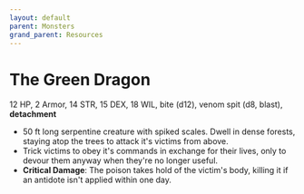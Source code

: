 ```yaml
---
layout: default
parent: Monsters
grand_parent: Resources
---
```


# The Green Dragon

12 HP, 2 Armor, 14 STR, 15 DEX, 18 WIL, bite (d12), venom spit (d8, blast), __detachment__

- 50 ft long serpentine creature with spiked scales. Dwell in dense forests, staying atop the trees to attack it's victims from above. 
- Trick victims to obey it's commands in exchange for their lives, only to devour them anyway when they're no longer useful.  
- **Critical Damage**: The poison takes hold of the victim's body, killing it if an antidote isn't applied within one day.
